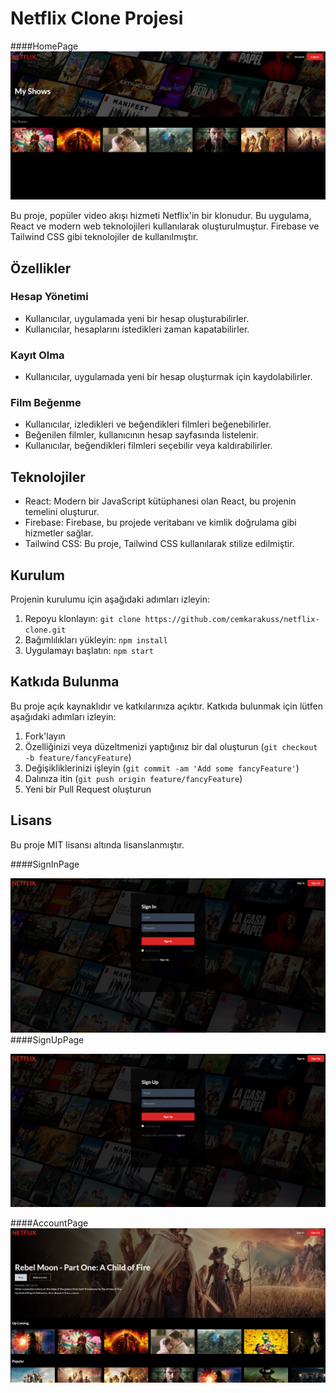 

# Netflix Clone Projesi

####HomePage
![HomePage](./screenshots/screenshots.png)


Bu proje, popüler video akışı hizmeti Netflix'in bir klonudur. Bu uygulama, React ve modern web teknolojileri kullanılarak oluşturulmuştur. Firebase ve Tailwind CSS gibi teknolojiler de kullanılmıştır.

## Özellikler

### Hesap Yönetimi

- Kullanıcılar, uygulamada yeni bir hesap oluşturabilirler.
- Kullanıcılar, hesaplarını istedikleri zaman kapatabilirler.

### Kayıt Olma

- Kullanıcılar, uygulamada yeni bir hesap oluşturmak için kaydolabilirler.

### Film Beğenme

- Kullanıcılar, izledikleri ve beğendikleri filmleri beğenebilirler.
- Beğenilen filmler, kullanıcının hesap sayfasında listelenir.
- Kullanıcılar, beğendikleri filmleri seçebilir veya kaldırabilirler.

## Teknolojiler

- React: Modern bir JavaScript kütüphanesi olan React, bu projenin temelini oluşturur.
- Firebase: Firebase, bu projede veritabanı ve kimlik doğrulama gibi hizmetler sağlar.
- Tailwind CSS: Bu proje, Tailwind CSS kullanılarak stilize edilmiştir.

## Kurulum

Projenin kurulumu için aşağıdaki adımları izleyin:

1. Repoyu klonlayın: `git clone https://github.com/cemkarakuss/netflix-clone.git`
2. Bağımlılıkları yükleyin: `npm install`
3. Uygulamayı başlatın: `npm start`

## Katkıda Bulunma

Bu proje açık kaynaklıdır ve katkılarınıza açıktır. Katkıda bulunmak için lütfen aşağıdaki adımları izleyin:

1. Fork'layın
2. Özelliğinizi veya düzeltmenizi yaptığınız bir dal oluşturun (`git checkout -b feature/fancyFeature`)
3. Değişikliklerinizi işleyin (`git commit -am 'Add some fancyFeature'`)
4. Dalınıza itin (`git push origin feature/fancyFeature`)
5. Yeni bir Pull Request oluşturun

## Lisans

Bu proje MIT lisansı altında lisanslanmıştır.

####SignInPage

![SignInPage](./screenshots/screenshots2.png)
####SignUpPage

![SignUpPage](./screenshots/screenshots3.png)

####AccountPage
![AccountPage](./screenshots/screenshots4.png)